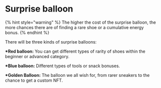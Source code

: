 # Surprise balloon

{% hint style="warning" %}
The higher the cost of the surprise balloon, the more chances there are of finding a rare shoe or a cumulative energy bonus.
{% endhint %}

There will be three kinds of surprise balloons:&#x20;

**\*Red balloon:** You can get different types of rarity of shoes within the beginner or advanced category.&#x20;

**\*Blue balloon:** Different types of tools or snack bonuses.&#x20;

**\*Golden Balloon:** The balloon we all wish for, from rarer sneakers to the chance to get a custom NFT.



